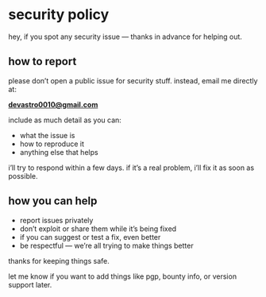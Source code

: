 # security policy

hey, if you spot any security issue — thanks in advance for helping out.

## how to report

please don’t open a public issue for security stuff. instead, email me directly at:

**[devastro0010@gmail.com](mailto:devastro0010@gmail.com)**

include as much detail as you can:

* what the issue is
* how to reproduce it
* anything else that helps

i’ll try to respond within a few days. if it’s a real problem, i’ll fix it as soon as possible.

## how you can help

* report issues privately
* don’t exploit or share them while it’s being fixed
* if you can suggest or test a fix, even better
* be respectful — we’re all trying to make things better

thanks for keeping things safe.

let me know if you want to add things like pgp, bounty info, or version support later.
